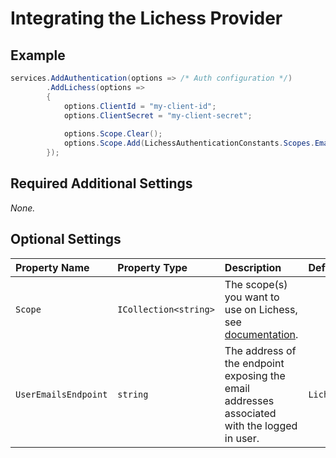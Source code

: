 # Integrating the Lichess Provider

## Example

```csharp
services.AddAuthentication(options => /* Auth configuration */)
        .AddLichess(options =>
        {
            options.ClientId = "my-client-id";
            options.ClientSecret = "my-client-secret";
			
            options.Scope.Clear();
            options.Scope.Add(LichessAuthenticationConstants.Scopes.EmailRead);
        });
```

## Required Additional Settings

_None._

## Optional Settings

| Property Name | Property Type | Description | Default Value |
|:--|:--|:--|:--|
| `Scope` | `ICollection<string>` | The scope(s) you want to use on Lichess, see [documentation](https://lichess.org/api#section/Authentication "List of possible scopes"). |  |
| `UserEmailsEndpoint` | `string` | The address of the endpoint exposing the email addresses associated with the logged in user. | `LichessAuthenticationDefaults.UserEmailsEndpoint` |
